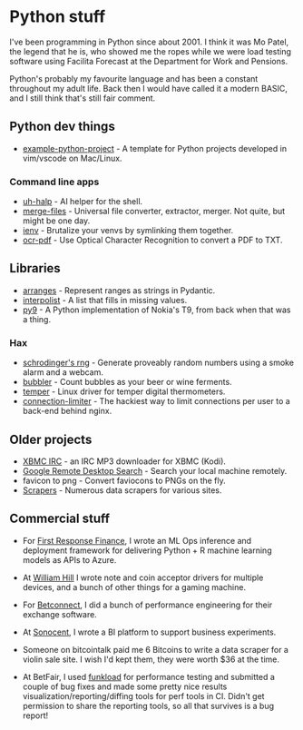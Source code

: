 # Python stuff

I've been programming in Python since about 2001. I think it was Mo Patel, the
legend that he is, who showed me the ropes while we were load testing software
using Facilita Forecast at the Department for Work and Pensions.

Python's probably my favourite language and has been a constant throughout my
adult life. Back then I would have called it a modern BASIC, and I still think
that's still fair comment.

## Python dev things

* [example-python-project](https://github.com/bitplane/example-python-project) -
  A template for Python projects developed in vim/vscode on Mac/Linux.

### Command line apps

* [uh-halp](/uh-halp) -
  AI helper for the shell.
* [merge-files](/merge-files) -
  Universal file converter, extractor, merger. Not quite, but might be one day.
* [ienv](/ienv) -
  Brutalize your venvs by symlinking them together.
* [ocr-pdf](https://github.com/bitplane/ocr-pdf) -
  Use Optical Character Recognition to convert a PDF to TXT.

## Libraries

* [arranges](/arranges) -
  Represent ranges as strings in Pydantic.  
* [interpolist](interpolist) -
  A list that fills in missing values.
* [py9](https://github.com/bitplane/py9) -
  A Python implementation of Nokia's T9, from back when that was a thing.

### Hax

* [schrodinger's rng](https://github.com/bitplane/schrodingers-rng) -
  Generate proveably random numbers using a smoke alarm and a webcam.
* [bubbler](/log/2012/02/airlock-mic-project) -
  Count bubbles as your beer or wine ferments.
* [temper](https://github.com/bitplane/temper) -
  Linux driver for temper digital thermometers.
* [connection-limiter](https://github.com/bitplane/connection-limiter) -
  The hackiest way to limit connections per user to a back-end behind nginx.

## Older projects

* [XBMC IRC](xbmc) -
  an IRC MP3 downloader for XBMC (Kodi).
* [Google Remote Desktop Search](rgds) -
  Search your local machine remotely.
* favicon to png -
  Convert faviocons to PNGs on the fly.
* [Scrapers](scrapers) -
  Numerous data scrapers for various sites.

## Commercial stuff

* For [First Response Finance](https://www.firstresponsefinance.co.uk/), I
  wrote an ML Ops inference and deployment framework for delivering Python + R
  machine learning models as APIs to Azure.

* At [William Hill](https://www.williamhill.com/) I wrote note and coin
  acceptor drivers for multiple devices, and a bunch of other things for a
  gaming machine.

* For [Betconnect](https://www.betconnect.com/), I did a bunch of performance
  engineering for their exchange software.

* At [Sonocent](https://glean.co/), I wrote a BI platform to support business
  experiments.

* Someone on bitcointalk paid me 6 Bitcoins to write a data scraper for a
  violin sale site. I wish I'd kept them, they were worth $36 at the time.

* At BetFair, I used [funkload](https://github.com/nuxeo/funkload) for
  performance testing and submitted a couple of bug fixes and made some pretty
  nice results visualization/reporting/diffing tools for perf tools in CI.
  Didn't get permission to share the reporting tools, so all that survives is
  a bug report!
